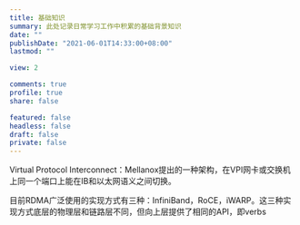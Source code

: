 ```yaml
---
title: 基础知识
summary: 此处记录日常学习工作中积累的基础背景知识
date: ""
publishDate: "2021-06-01T14:33:00+08:00"
lastmod: ""

view: 2

comments: true
profile: true
share: false

featured: false
headless: false
draft: false
private: false
---
```


Virtual Protocol Interconnect：Mellanox提出的一种架构，在VPI网卡或交换机上同一个端口上能在IB和以太网语义之间切换。

目前RDMA广泛使用的实现方式有三种：InfiniBand，RoCE，iWARP。这三种实现方式底层的物理层和链路层不同，但向上层提供了相同的API，即verbs